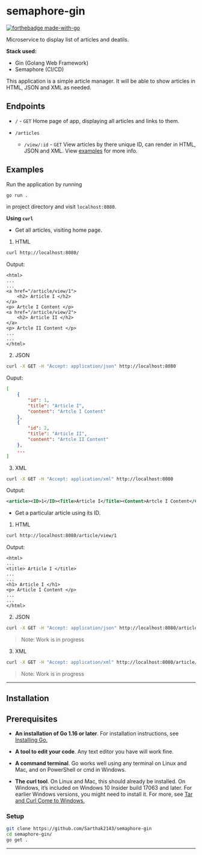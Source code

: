 # semaphore-gin

[![forthebadge made-with-go](http://ForTheBadge.com/images/badges/made-with-go.svg)](https://go.dev/)

Microservice to display list of articles and deatils.

**Stack used:**

- Gin (Golang Web Framework)
- Semaphore (CI/CD)

This application is a simple article manager. It will be able to show articles in HTML, JSON and XML as needed.

## Endpoints

- `/` - `GET` Home page of app, displaying all articles and links to them.

- `/articles`
    - `/view/:id` - `GET` View articles by there unique ID, can render in HTML, JSON and XML. View [examples](#examples) for more info.

## Examples

Run the application by running

```bash
go run .
```
in project directory and visit `localhost:8080`.

**Using `curl`**

- Get all articles, visiting home page.

1. HTML

```bash
curl http://localhost:8080/
```

Output:

```
<html>
...
...
<a href="/article/view/1">
    <h2> Article I </h2>
</a>
<p> Artcle I Content </p>
<a href="/article/view/2">
    <h2> Article II </h2>
</a>
<p> Artcle II Content </p>
...
...
</html>
```

2. JSON

```bash
curl -X GET -H "Accept: application/json" http://localhost:8080
```
Ouput:

```json
[
    {
        "id": 1,
        "title": "Article I",
        "content": "Artcle I Content"
    },
    {
        "id": 2,
        "title": "Article II",
        "content": "Artcle II Content"
    },
    ...
]
```

3. XML

```bash
curl -X GET -H "Accept: application/xml" http://localhost:8080
```
Output:

```xml
<article><ID>1</ID><Title>Article I</Title><Content>Artcle I Content</Content></article><article><ID>2</ID><Title>Article II</Title><Content>Artcle II Content</Content></article>...
```

- Get a particular article using its ID.

1. HTML

```bash
curl http://localhost:8080/article/view/1
```

Output:

```
<html>
...
<title> Article I </title>
...
...
<h1> Article I </h1>
<p> Article I Content </p>
...
...
</html>
```

2. JSON

```bash
curl -X GET -H "Accept: application/json" http://localhost:8080/article/view/1
```

> Note: Work is in progress

3. XML

```bash
curl -X GET -H "Accept: application/xml" http://localhost:8080/article/view/1
```

> Note: Work is in progress

---

## Installation

## Prerequisites

- **An installation of Go 1.16 or later**. For installation instructions, see [Installing Go.](https://go.dev/doc/install)

- **A tool to edit your code**. Any text editor you have will work fine.

- **A command terminal**. Go works well using any terminal on Linux and Mac, and on PowerShell or cmd in Windows.

- **The curl tool**. On Linux and Mac, this should already be installed. On Windows, it’s included on Windows 10 Insider build 17063 and later. For earlier Windows versions, you might need to install it. For more, see [Tar and Curl Come to Windows.](https://docs.microsoft.com/en-us/virtualization/community/team-blog/2017/20171219-tar-and-curl-come-to-windows)

### Setup

```bash
git clone https://github.com/Sarthak2143/semaphore-gin
cd semaphore-gin/
go get .
```

---
